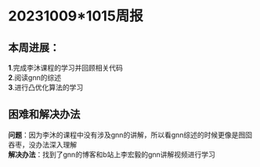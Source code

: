 # 20231009*1015周报
## 本周进展：
**1**.完成李沐课程的学习并回顾相关代码   
**2**.阅读gnn的综述   
**3**.进行凸优化算法的学习   


    
## 困难和解决办法
**问题**：因为李沐的课程中没有涉及gnn的讲解，所以看gnn综述的时候更像是囫囵吞枣，没办法深入理解    
**解决办法**：找到了gnn的博客和b站上李宏毅的gnn讲解视频进行学习
